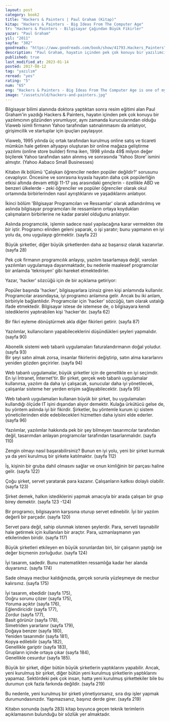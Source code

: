 ```yaml
---
layout: post
category: book2
title: "Hackers & Painters | Paul Graham (Kitap)"
kitap: "Hackers & Painters - Big Ideas From The Computer Age"
tr: "Hackers & Painters - Bilgisayar Çağından Büyük Fikirler"
yazar: "Paul Graham"
yil: "2011"
sayfa: "302"
goodreads: "https://www.goodreads.com/book/show/41793.Hackers_Painters"
description: "Paul Graham, hayatın içinden pek çok konuyu bir yazılımcının gözünden yorumluyor, aynı zamanda kurucularından olduğu Viaweb isimli firmanın Yahoo tarafından satınalınmasını da anlatıyor, girişimcilik ve startuplar için ipuçları paylaşıyor."
published: true
last_modified_at: 2023-01-14
posted: 2017-08-12
tag: "yazılım"
reread: "yes"
rating: "5"
num: "65"
eng: "Hackers & Painters - Big Ideas From The Computer Age is one of my favourite books. The author has a PhD in Computer Science and studied painting afterwards. This book is composed of essays on many different topics, mostly from the perspective of a programmer. He is a terrific writer and tells his own experience in art, hacking and life in general."
image: "/assets/old/hackers-and-painters.jpg"
---
```


Bilgisayar bilimi alanında doktora yaptıktan sonra resim eğitimi alan Paul Graham'in yazdığı Hackers & Painters, hayatın içinden pek çok konuyu bir yazılımcının gözünden yorumluyor, aynı zamanda kurucularından olduğu Viaweb isimli firmanın Yahoo tarafından satınalınmasını da anlatıyor, girişimcilik ve startuplar için ipuçları paylaşıyor.

Viaweb, 1995 yılında üç ortak tarafından kurulmuş online satış ve ticareti mümkün hale getiren altyapıyı oluşturan bir online mağaza geliştirme yazılımı (online store builder) firma iken, 1998 yılında 49$ milyon değer biçilerek Yahoo tarafından satın alınmış ve sonrasında 'Yahoo Store' ismini almıştır. (Yahoo Aabaco Small Businesses)

Kitabın ilk bölümü 'Çalışkan öğrenciler neden popüler değildir?' sorusunu cevaplıyor. Öncesine ve sonrasına kıyasla hayatın daha çok popülerliğin etkisi altında devam ettiği 11-17 yaş arasındaki gençlerin - özellikle ABD ve benzeri ülkelerde - zeki öğrenciler ve popüler öğrenciler olarak okul ortamında birbirlerinden nasıl ayrıştıklarını ve yaşadıklarını anlatıyor.

İkinci bölüm 'Bilgisayar Programcıları ve Ressamlar' olarak adlandırılmış ve aslında bilgisayar programcıları ile ressamların ortaya koydukları çalışmaların birbirlerine ne kadar paralel olduğunu anlatıyor.

Aslında programcılık, işlemin sadece nasıl yapılacağına karar vermekten öte bir iştir. Programcı elinden geleni yaparak, o işi yaratır; bunu yapmanın en iyi yolu da, onu uygulayıp görmektir. (sayfa 22)

Büyük şirketler, diğer büyük şirketlerden daha az başarısız olarak kazanırlar. (sayfa 28)

Pek çok firmanın programcılık anlayışı, yazılım tasarlamaya değil, varolan yazılımları uygulamaya dayanmaktadır, bu nedenle maalesef programcılar bir anlamda 'teknisyen' gibi hareket etmektedirler.

Yazar, 'hacker' sözcüğü için de bir açıklama getiriyor:

Popüler başında 'hacker', bilgisayarlara izinsiz giren kişi anlamında kullanılır. Programcılar arasındaysa, iyi programcı anlamına gelir. Ancak bu iki anlam, birbiriyle bağlantılıdır. Programcılar için 'hacker' sözcüğü, tam olarak ustalığı ifade etmektedir. Bilgisayar istese de istemese de, o bilgisayara kendi istediklerini yaptırabilen kişi 'hacker'dır. (sayfa 62)

Bir fikri eyleme dönüştürmek akla diğer fikirleri getirir. (sayfa 87)

Yazılımlar, kullanıcıların yapabileceklerini düşündükleri şeyleri yapmalıdır. (sayfa 90)

Abonelik sistemi web tabanlı uygulamaları faturalandırmanın doğal yoludur. (sayfa 93)  
Bir şeyi satın almak zorsa, insanlar fikirlerini değiştirip, satın alma kararlarını yeniden gözden geçirirler. (sayfa 94)

Web tabanlı uygulamalar, büyük şirketler için de genellikle en iyi seçimdir. En iyi İntranet, İnternet'tir. Bir şirket, gerçek web tabanlı uygulamalar kullanırsa, yazılım da daha iyi çalışacak, sunucular daha iyi yönetilecek, çalışanlar sisteme her yerden erişim sağlayabilecektir. (sayfa 95)

Web tabanlı uygulamaları kullanan büyük bir şirket, bu uygulamaları kullandığı ölçüde IT işini dışarıdan alıyor demektir. Kulağa ürkütücü gelse de, bu yöntem aslında iyi bir fikirdir. Şirketler, bu yöntemle kurum içi sistem yöneticilerinden elde edebilecekleri hizmetten daha iyisini elde ederler. (sayfa 96)

Yazılımlar, yazılımlar hakkında pek bir şey bilmeyen tasarımcılar tarafından değil, tasarımdan anlayan programcılar tarafından tasarlanmalıdır. (sayfa 110)

Zengin olmayı nasıl başarabilirsiniz? Bunun en iyi yolu, yeni bir şirket kurmak ya da yeni kurulmuş bir şirkete katılmaktır. (sayfa 112)

İş, kişinin bir gruba dahil olmasını sağlar ve onun kimliğinin bir parçası haline gelir. (sayfa 122)

Çoğu şirket, servet yaratarak para kazanır. Çalışanların katkısı dolaylı olabilir. (sayfa 123)

Şirket demek, halkın istediklerini yapmak amacıyla bir arada çalışan bir grup birey demektir. (sayfa 123 -124)

Bir programcı, bilgisayarın karşısına oturup servet edinebilir. İyi bir yazılım değerli bir parçadır. (sayfa 120)

Servet para değil, sahip olunmak istenen şeylerdir. Para, serveti taşınabilir hale getirmek için kullanılan bir araçtır. Para, uzmanlaşmanın yan etkilerinden biridir. (sayfa 117)

Büyük şirketleri etkileyen en büyük sorunlardan biri, bir çalışanın yaptığı ise değer biçmenin zorluğudur. (sayfa 124)

İyi tasarım, sadedir. Bunu matematikten ressamlığa kadar her alanda duyarsınız. (sayfa 174)

Sade olmaya mecbur kaldığınızda, gerçek sorunla yüzleşmeye de mecbur kalırsınız. (sayfa 175)

İyi tasarım, ebedidir (sayfa 175),  
Doğru sorunu çözer (sayfa 175),  
Yoruma açıktır (sayfa 176),  
Eğlendiricidir (sayfa 177),  
Zordur (sayfa 177),  
Basit görünür (sayfa 178),  
Simetriden yararlanır (sayfa 179),  
Doğaya benzer (sayfa 180),  
Yeniden tasarımdır (sayfa 181),  
Kopya edilebilir (sayfa 182),  
Genellikle gariptir (sayfa 183),  
Grupların içinde ortaya çıkar (sayfa 184),  
Genellikle cesurdur (sayfa 185).

Büyük bir şirket, diğer bütün büyük şirketlerin yaptıklarını yapabilir. Ancak, yeni kurulmuş bir şirket, diğer bütün yeni kurulmuş şirketlerin yaptıklarını yapamaz. Sektördeki pek çok insan, hatta yeni kurulmuş şirkettekiler bile bu durumun çok fazla farkında değildir. (sayfa 219)

Bu nedenle, yeni kurulmuş bir şirketi yönetiyorsanız, sıra dışı işler yapmak durumundasınızdır. Yapmazsanız, başınız derde girer. (sayfa 219)

Kitabın sonunda (sayfa 283) kitap boyunca geçen teknik terimlerin açıklamasının bulunduğu bir sözlük yer almaktadır.
